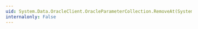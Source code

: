 ```yaml
---
uid: System.Data.OracleClient.OracleParameterCollection.RemoveAt(System.Int32)
internalonly: False
---
```


